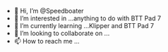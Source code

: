 - 👋 Hi, I’m @Speedboater
- 👀 I’m interested in ...anything to do with BTT Pad 7
- 🌱 I’m currently learning ...Klipper and BTT Pad 7
- 💞️ I’m looking to collaborate on ...
- 📫 How to reach me ...

<!---
Speedboater/Speedboater is a ✨ special ✨ repository because its `README.md` (this file) appears on your GitHub profile.
You can click the Preview link to take a look at your changes.
--->

